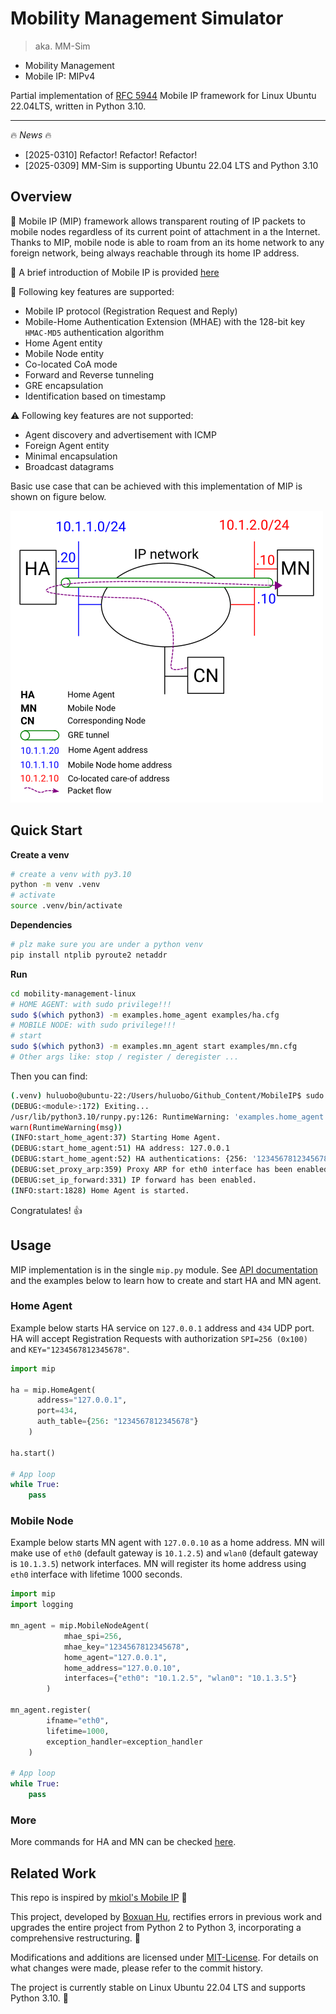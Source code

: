 # Mobility Management Simulator

> aka. MM-Sim

- Mobility Management
- Mobile IP: MIPv4

Partial implementation of [RFC 5944](https://tools.ietf.org/html/rfc5944) Mobile IP framework for Linux Ubuntu 22.04LTS, written in Python 3.10.

---

🔥 *News* 🔥

- [2025-0310] Refactor! Refactor! Refactor!
- [2025-0309] MM-Sim is supporting Ubuntu 22.04 LTS and Python 3.10

## Overview

🚀 Mobile IP (MIP) framework allows transparent routing of IP packets to mobile nodes regardless of its current point of attachment in a the Internet. Thanks to MIP, mobile node is able to roam from an its home network to any foreign network, being always reachable through its home IP address.

🌟 A brief introduction of Mobile IP is provided [here](https://docs.google.com/presentation/d/1uMKtgEIESeQTkul_gu7KrXnIFI3lo5WVHKnhKJMQ3ag/edit?usp=drive_link)

🎉 Following key features are supported:

* Mobile IP protocol (Registration Request and Reply)
* Mobile-Home Authentication Extension (MHAE) with  the 128-bit key `HMAC-MD5` authentication algorithm
* Home Agent entity
* Mobile Node entity
* Co-located CoA mode
* Forward and Reverse tunneling
* GRE encapsulation
* Identification based on timestamp

⚠️ Following key features are not supported:

* Agent discovery and advertisement with ICMP
* Foreign Agent entity
* Minimal encapsulation
* Broadcast datagrams

Basic use case that can be achieved with this implementation of MIP is shown on figure below.

![](./doc/drawing.png)

## Quick Start

**Create a venv**

```sh
# create a venv with py3.10
python -m venv .venv
# activate
source .venv/bin/activate
```

**Dependencies**

```bash
# plz make sure you are under a python venv
pip install ntplib pyroute2 netaddr
```

**Run**

```bash
cd mobility-management-linux
# HOME AGENT: with sudo privilege!!!
sudo $(which python3) -m examples.home_agent examples/ha.cfg
# MOBILE NODE: with sudo privilege!!!
# start
sudo $(which python3) -m examples.mn_agent start examples/mn.cfg
# Other args like: stop / register / deregister ...
```

Then you can find:

```bash
(.venv) huluobo@ubuntu-22:/Users/huluobo/Github_Content/MobileIP$ sudo $(which python3) -m examples.home_agent examples/ha.cfg
(DEBUG:<module>:172) Exiting...
/usr/lib/python3.10/runpy.py:126: RuntimeWarning: 'examples.home_agent' found in sys.modules after import of package 'examples', but prior to execution of 'examples.home_agent'; this may result in unpredictable behaviour
warn(RuntimeWarning(msg))
(INFO:start_home_agent:37) Starting Home Agent.
(DEBUG:start_home_agent:51) HA address: 127.0.0.1
(DEBUG:start_home_agent:52) HA authentications: {256: '1234567812345678'}
(DEBUG:set_proxy_arp:359) Proxy ARP for eth0 interface has been enabled.
(DEBUG:set_ip_forward:331) IP forward has been enabled.
(INFO:start:1828) Home Agent is started.
```

Congratulates! 👍

## Usage

MIP implementation is in the single `mip.py` module. See [API documentation](https://github.com/mkiol/MobileIP/blob/master/doc/mip.html) and the examples below to learn how to create and start HA and MN agent.

### Home Agent

Example below starts HA service on `127.0.0.1` address and `434` UDP port. HA will accept Registration Requests with authorization `SPI=256 (0x100)` and `KEY="1234567812345678"`.

```python
import mip

ha = mip.HomeAgent(
      address="127.0.0.1",
      port=434,
      auth_table={256: "1234567812345678"}
    )

ha.start()

# App loop
while True:
    pass
```

### Mobile Node

Example below starts MN agent with `127.0.0.10` as a home address. MN will make use of `eth0` (default gateway is `10.1.2.5`) and `wlan0` (default gateway is `10.1.3.5`) network interfaces. MN will register its home address using `eth0` interface with lifetime 1000 seconds.

```python
import mip
import logging

mn_agent = mip.MobileNodeAgent(
            mhae_spi=256,
            mhae_key="1234567812345678",
            home_agent="127.0.0.1",
            home_address="127.0.0.10",
            interfaces={"eth0": "10.1.2.5", "wlan0": "10.1.3.5"}
        )

mn_agent.register(
        ifname="eth0", 
        lifetime=1000,
        exception_handler=exception_handler
    )

# App loop
while True:
    pass
```

### More

More commands for HA and MN can be checked [here](./examples/README.md).

## Related Work

This repo is inspired by [mkiol's Mobile IP](https://github.com/mkiol/MobileIP) 🫡

This project, developed by [Boxuan Hu](https://bxhu2004.com/), rectifies errors in previous work and upgrades the entire project from Python 2 to Python 3, incorporating a comprehensive restructuring. 🚀

Modifications and additions are licensed under [MIT-License](https://en.wikipedia.org/wiki/MIT_License). For details on what changes were made, please refer to the commit history.

The project is currently stable on Linux Ubuntu 22.04 LTS and supports Python 3.10. 🌟

